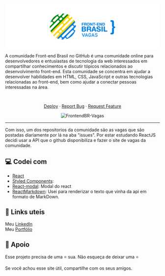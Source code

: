 <img align="center" src="public/images/frontendBR-vagas.png" alt="(Prévia)Video do Encriptador">

A comunidade Front-end Brasil no GitHub é uma comunidade online para desenvolvedores e entusiastas de tecnologia da web interessados em compartilhar conhecimentos e discutir tópicos relacionados ao desenvolvimento front-end. Esta comunidade se concentra em ajudar a desenvolver habilidades em HTML, CSS, JavaScript e outras tecnologias relacionadas ao front-end, bem como ajudar a conectar pessoas interessadas na área.

<br>
<p align="center">
    <a href="https://frontendbrasil-vagas.vercel.app" target="blank">Deploy</a>
    ·
    <a href="https://github.com/uandersoncosta/bracoders/issues">Report Bug</a>
    ·
    <a href="https://github.com/uandersoncosta/bracoders/issues">Request Feature</a>
</p>

<p align="center"><img src="public/images/frontendbr-vagas.gif" alt="FrontendBR-Vagas" width="550" /></p>
<hr>


Com isso, um dos repositorios da comunidade são as vagas que são postadas diariamente por lá na aba "issues". Por estar estudando ReactJS decidi usar a API que o github disponibiliza e fazer o site de vagas da comunidade.

## 💻 Codei com

- [React](https://pt-br.reactjs.org)
- [Styled Components](https://styled-components.com): 
- [React-modal](http://reactcommunity.org/react-modal/): Modal do react
- [ReactMarkdown](https://github.com/remarkjs/react-markdown): Usei para renderizar o texto que vinha da api em formato de MarkDown.

## 🔗 Links uteis

Meu [LinkedIn](https://www.linkedin.com/in/uandersoncosta/)<br>
Meu [Portfólio](https://github.com/uandersoncosta/)

## 🙏 Apoio
Esse projeto precisa de uma ⭐️ sua. Não esqueça de deixar uma ⭐️

Se você achou esse site útil, compartilhe com os seus amigos.
